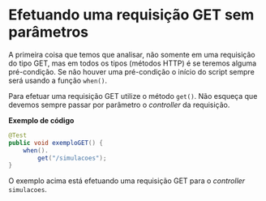 # Efetuando uma requisição GET sem parâmetros

A primeira coisa que temos que analisar, não somente em uma requisição do tipo GET, mas em todos os tipos (métodos HTTP) é se teremos alguma pré-condição. Se não houver uma pré-condição o início do script sempre será usando a função `when()`.

Para efetuar uma requisição GET utilize o método `get()`. Não esqueça que devemos sempre passar por parâmetro o _controller_ da requisição.

**Exemplo de código**

```java
@Test
public void exemploGET() {
    when().
        get("/simulacoes");
}
```

O exemplo acima está efetuando uma requisição GET para o _controller_ `simulacoes`.